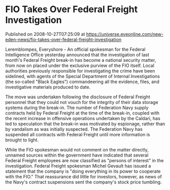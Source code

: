 # FIO Takes Over Federal Freight Investigation
Published on 2008-10-27T07:25:09 at https://universe.eveonline.com/new-eden-news/fio-takes-over-federal-freight-investigation

Leremblompes, Everyshore - An official spokesman for the Federal Intelligence Office yesterday announced that the investigation of last month's Federal Freight break-in has become a national security matter, from now on placed under the exclusive purview of the FIO itself. Local authorities previously responsible for investigating the crime have been sidelined, with agents of the Special Department of Internal Investigations (the so-called "Black Eagles") commandeering all the evidence, files, and investigative materials produced to date.

The move was undertaken following the disclosure of Federal Freight personnel that they could not vouch for the integrity of their data storage systems during the break-in. The number of Federation Navy supply contracts held by Federal Freight at the time of the break-in, coupled with the recent increase in offensive operations undertaken by the Caldari, has led to speculation that the break-in was motivated by espionage, rather than by vandalism as was initially suspected. The Federation Navy has suspended all contracts with Federal Freight until more information is brought to light.

While the FIO spokesman would not comment on the matter directly, unnamed sources within the government have indicated that several Federal Freight employees are now classified as "persons of interest" in the investigation.  Federal Freight spokesman Michel Gevault has issued a statement that the company is "doing everything in its power to cooperate with the FIO."  That reassurance did little for investors, however, as news of the Navy's contract suspensions sent the company's stock price tumbling.
